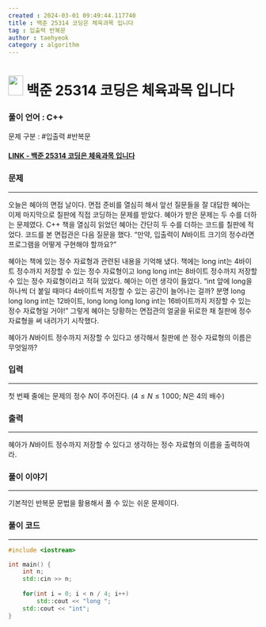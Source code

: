 ```yaml
---
created : 2024-03-01 09:49:44.117740
title : 백준 25314 코딩은 체육과목 입니다
tag : 입출력 반복문
author : taehyeok
category : algorithm
---
```

# <img src="https://d2gd6pc034wcta.cloudfront.net/tier/1.svg" width="30" height="40"> 백준 25314 코딩은 체육과목 입니다


### 풀이 언어 : C++

문제 구분 : #입출력 #반복문
#### [LINK - 백준 25314 코딩은 체육과목 입니다](https://www.acmicpc.net/problem/25314)

### 문제

<hr>


오늘은 혜아의 면접 날이다. 면접 준비를 열심히 해서 앞선 질문들을 잘 대답한 혜아는 이제 마지막으로 칠판에 직접 코딩하는 문제를 받았다. 혜아가 받은 문제는 두 수를 더하는 문제였다. C++ 책을 열심히 읽었던 혜아는 간단히 두 수를 더하는 코드를 칠판에 적었다. 코드를 본 면접관은 다음 질문을 했다. “만약, 입출력이 $N$바이트 크기의 정수라면 프로그램을 어떻게 구현해야 할까요?”

혜아는 책에 있는 정수 자료형과 관련된 내용을 기억해 냈다. 책에는 long int는 $4$바이트 정수까지 저장할 수 있는 정수 자료형이고 long long int는 $8$바이트 정수까지 저장할 수 있는 정수 자료형이라고 적혀 있었다. 혜아는 이런 생각이 들었다. “int 앞에 long을 하나씩 더 붙일 때마다 $4$바이트씩 저장할 수 있는 공간이 늘어나는 걸까? 분명 long long long int는 $12$바이트, long long long long int는 $16$바이트까지 저장할 수 있는 정수 자료형일 거야!” 그렇게 혜아는 당황하는 면접관의 얼굴을 뒤로한 채 칠판에 정수 자료형을 써 내려가기 시작했다.

혜아가 $N$바이트 정수까지 저장할 수 있다고 생각해서 칠판에 쓴 정수 자료형의 이름은 무엇일까?

### 입력

<hr>


첫 번째 줄에는 문제의 정수 $N$이 주어진다. $(4\le N\le 1\, 000$; $N$은 $4$의 배수$)$ 
### 출력

<hr>


혜아가 $N$바이트 정수까지 저장할 수 있다고 생각하는 정수 자료형의 이름을 출력하여라.
### 풀이 이야기

<hr>


기본적인 반복문 문법을 활용해서 풀 수 있는 쉬운 문제이다.

### 풀이 코드

<hr>


``` c++
#include <iostream>

int main() {
    int n;
    std::cin >> n;
    
    for(int i = 0; i < n / 4; i++)
        std::cout << "long ";
    std::cout << "int";
}
```
